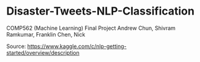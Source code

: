 # Disaster-Tweets-NLP-Classification
COMP562 (Machine Learning) Final Project
Andrew Chun, Shivram Ramkumar, Franklin Chen, Nick

Source: https://www.kaggle.com/c/nlp-getting-started/overview/description
